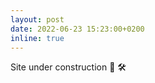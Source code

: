 ```yaml
---
layout: post
date: 2022-06-23 15:23:00+0200
inline: true
---
```


Site under construction :construction_worker: :hammer_and_wrench:
